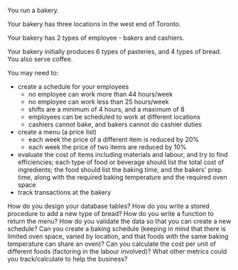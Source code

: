 You run a bakery.

Your bakery has three locations in the west end of Toronto.

Your bakery has 2 types of employee - bakers and cashiers.

Your bakery initially produces 6 types of pasteries, and 4 types of bread. You also serve coffee.


You may need to: 
   - create a schedule for your employees
   		- no employee can work more than 44 hours/week
   		- no employee can work less than 25 hours/week
   		- shifts are a minimum of 4 hours, and a maximum of 8
   		- employees can be scheduled to work at different locations
   		- cashiers cannot bake, and bakers cannot do cashier duties
   - create a menu (a price list)
   		- each week the price of a different item is reduced by 20%
   		- each week the price of two items are reduced by 10%
   - evaluate the cost of items including materials and labour, and try to find efficiencies; each type of food or beverage should list the total cost of ingredients; the food should list the baking time, and the bakers' prep time, along with the required baking temperature and the required oven space
   - track transactions at the bakery


How do you design your database tables?
How do you write a stored procedure to add a new type of bread?
How do you write a function to return the menu?
How do you validate the data so that you can create a new schedule?
Can you create a baking schedule (keeping in mind that there is limited oven space, varied by location, and that foods with the same baking temperature can share an oven)?
Can you calculate the cost per unit of different foods (factoring in the labour involved)?
What other metrics could you track/calculate to help the business?
